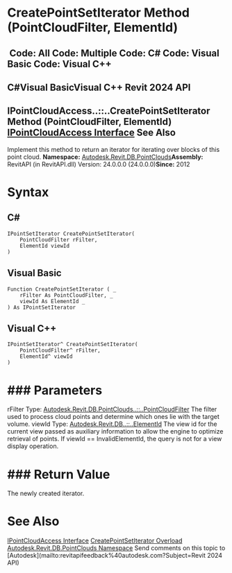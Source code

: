 # CreatePointSetIterator Method (PointCloudFilter, ElementId)

﻿
 Code: All Code: Multiple Code: C# Code: Visual Basic Code: Visual C++   
---  
C#Visual BasicVisual C++
Revit 2024 API  
---  
IPointCloudAccess..::..CreatePointSetIterator Method (PointCloudFilter, ElementId)  
[IPointCloudAccess Interface](d5e8d1d7-9375-ce6b-ff4f-6d4764c92736.md "IPointCloudAccess Interface") See Also  
---  
Implement this method to return an iterator for iterating over blocks of this point cloud. 
**Namespace:** [Autodesk.Revit.DB.PointClouds](5974062a-47d4-c7bb-16f2-d5dd193bd170.md "Autodesk.Revit.DB.PointClouds Namespace")**Assembly:** RevitAPI (in RevitAPI.dll) Version: 24.0.0.0 (24.0.0.0)**Since:** 2012 
# Syntax
C#  
---  
```text
IPointSetIterator CreatePointSetIterator(
	PointCloudFilter rFilter,
	ElementId viewId
)
```
  
Visual Basic  
---  
```text
Function CreatePointSetIterator ( _
	rFilter As PointCloudFilter, _
	viewId As ElementId _
) As IPointSetIterator
```
  
Visual C++  
---  
```text
IPointSetIterator^ CreatePointSetIterator(
	PointCloudFilter^ rFilter, 
	ElementId^ viewId
)
```
  
# ### Parameters
rFilter
    Type: [Autodesk.Revit.DB.PointClouds..::..PointCloudFilter](ca6f916b-2eba-f8e5-8939-1c063330c886.md "PointCloudFilter Class") The filter used to process cloud points and determine which ones lie with the target volume. 
viewId
    Type: [Autodesk.Revit.DB..::..ElementId](44f3f7b1-3229-3404-93c9-dc5e70337dd6.md "ElementId Class") The view id for the current view passed as auxiliary information to allow the engine to optimize retrieval of points. If viewId == InvalidElementId, the query is not for a view display operation. 
# ### Return Value
The newly created iterator. 
# See Also
[IPointCloudAccess Interface](d5e8d1d7-9375-ce6b-ff4f-6d4764c92736.md "IPointCloudAccess Interface")
[CreatePointSetIterator Overload](9e53e476-6f82-0947-b4cc-95063c0e95b0.md "CreatePointSetIterator Method")
[Autodesk.Revit.DB.PointClouds Namespace](5974062a-47d4-c7bb-16f2-d5dd193bd170.md "Autodesk.Revit.DB.PointClouds Namespace")
Send comments on this topic to [Autodesk](mailto:revitapifeedback%40autodesk.com?Subject=Revit 2024 API)